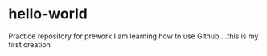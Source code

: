 # hello-world
Practice repository for prework
I am learning how to use Github....this is my first creation
